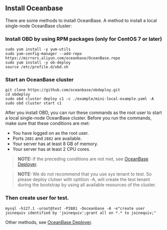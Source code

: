 ## Install Oceanbase
There are some methods to install OceanBase.
A method to install a local single-node OceanBase cluster:
### Install OBD by using RPM packages (only for CentOS 7 or later)
```shell
sudo yum install -y yum-utils
sudo yum-config-manager --add-repo https://mirrors.aliyun.com/oceanbase/OceanBase.repo
sudo yum install -y ob-deploy
source /etc/profile.d/obd.sh
```
### Start an OceanBase cluster
```shell
git clone https://github.com/oceanbase/obdeploy.git
cd obdeploy 
sudo obd cluster deploy c1 -c ./example/mini-local-example.yaml -A
sudo obd cluster start c1
```
After you install OBD, you can run these commands as the root user to start a local single-node OceanBase cluster.
Before you run the commands, make sure that these conditions are met:

- You have logged on as the root user.
- Ports `2881` and `2882` are available.
- Your server has at least 8 GB of memory.
- Your server has at least 2 CPU cores.

> **NOTE:** If the preceding conditions are not met, see [OceanBase Deployer](https://github.com/oceanbase/obdeploy/blob/master/README.md).

> **NOTE:** We do not recommend that you use sys tenant to test. So please deploy clutser with optition -A, will create the test tenant during the bootstrap by using all available resources of the cluster.

### Then create user for test.

```shell
mysql -h127.1 -uroot@test -P2881 -Doceanbase -A -e"create user joinequiv identified by 'joinequiv';grant all on *.* to joinequiv;"
```
Other methods, see [OceanBase Deployer](https://github.com/oceanbase/obdeploy/blob/master/README.md).
